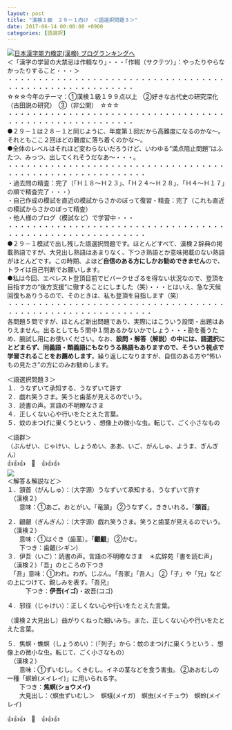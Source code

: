 ```yaml
---
layout: post
title: "漢検１級　２９－１向け　＜語選択問題３＞"
date: 2017-06-14 00:00:00 +0900
categories: [語選択]
---
```


[![](/syuusyuu9701/assets/images/漢検１級-２９－１向け-＜語選択問題３＞-br_c_3028_1.gif)](http://blog.with2.net/link.php?1659096:3028 "日本漢字能力検定(漢検) ブログランキングへ")[日本漢字能力検定(漢検) ブログランキングへ](http://blog.with2.net/link.php?1659096:3028)  
＜「漢字の学習の大禁忌は作輟なり」・・・「作輟（サクテツ）」：やったりやらなかったりすること・・・＞  
・・・・・・・・・・・・・・・・・・・・・・・・・・・・・・・・・・・・・・・・・・・・・・・・・・・・・・・・・  
☆☆☆今年のテーマ：①漢検１級１９９点以上　②好きな古代史の研究深化（古田説の研究）　③（非公開）　☆☆☆　　  
・・・・・・・・・・・・・・・・・・・・・・・・・・・・・・・・・・・・・・・・・・・・・・・・・・・・・・・・・  
●２９－１は２８－１と同じように、年度第１回だから高難度になるのかな～。それともここ２回ほどの難度に落ち着くのかな～。  
●全体のレベルはそれほど変わらないだろうけど、いわゆる“満点阻止問題”はふたつ、みっつ、出してくれそうだなあ～・・・。  
・・・・・・・・・・・・・・・・・・・・・・・・・・・・・・・・・・・・・・・・・・・・・・・・・・・・・・・・・・・  
・過去問の精査：完了（「Ｈ１８～Ｈ２３」、「Ｈ２４～Ｈ２８」、「Ｈ４～Ｈ１７」の順で精査完了・・・）  
・自己作成の模試を直近の模試からさかのぼって復習・精査：完了（これも直近の模試からさかのぼって精査）  
・他人様のブログ（模試など）で学習中・・・  
・・・・・・・・・・・・・・・・・・・・・・・・・・・・・・・・・・・・・・・・・・・・・・・・・・・・・・・・・・・  
●２９－１模試で出し残した語選択問題です。ほとんどすべて、漢検２辞典の掲載熟語ですが、大見出し熟語はあまりなく、下つき熟語とか意味掲載のない熟語がほとんどです。この時期、よほど**自信のある方にしかお勧めできません**ので、トライは自己判断でお願いします。  
●私は今回、エベレスト登頂目前でビバークせざるを得ない状況なので、登頂を目指す方の“後方支援”に徹することにしました（笑）・・・とはいえ、急な天候回復もありうるので、そのときは、私も登頂を目指します（笑）  
・・・・・・・・・・・・・・・・・・・・・・・・・・・・・・・・・・・・・・・・・・・・・・・・・・・・・・・・・・・・  
各問題５問ですが、ほとんど新出問題であり、実際にはこういう設問・出題はありえません。出るとしても５問中１問あるかないかでしょう・・・勘を養うため、腕試し用にお使いください。なお、**設問・解答（解説）の中には、語選択にとどまらず、同義語・類義語にもなりうる熟語もありますので、そういう視点で学習されることをお薦めします**。繰り返しになりますが、自信のある方や“怖いもの見たさ”の方にのみお勧めします。  
  
  
＜語選択問題３＞  
１．うなずいて承知する、うなずいて許す  
２．戯れ笑うさま。笑うと歯茎が見えるのでいう。  
３．読書の声。言語の不明瞭なさま　  
４．正しくない心や行いをたとえた言葉。  
５．蚊のまつげに巣くうという 、想像上の微小な虫。転じて、ごく小さなもの  
  
＜語群＞  
（ぶんぜい、じゃけい、しょうめい、ああ、いご、がんしゅ、ようま、ぎんぎん）  
👍👍👍　🐔　👍👍👍  
![](/syuusyuu9701/assets/images/漢検１級-２９－１向け-＜語選択問題３＞-cc4f3cac00e8d52cc405cb83a6004c43.png)  
＜解答＆解説など＞  
１．頷首（がんしゅ）：（大字源）うなずいて承知する、うなずいて許す  
　（漢検２）  
　　意味：①あご。おとがい。「竜頷」 ②うなずく。ききいれる。「**頷首**」  
  
２．齦齦（ぎんぎん）：（大字源）戯れ笑うさま。笑うと歯茎が見えるのでいう。  
　（漢検２）  
　　意味：①はぐき（歯茎）。「**齦齦**」 ②かむ。  
　　下つき：歯齦(シギン)  
３．伊吾（いご）：読書の声。言語の不明瞭なさま　＊広辞苑「書を読む声」  
　（漢検２）「吾」のところの下つき  
　「吾」意味：①われ。わが。じぶん。「吾家」「吾人」 ②「子」や「兄」などの上につけて、親しみを表す。「吾兄」  
　　　下つき：**伊吾(イゴ)**・故吾(コゴ)  
  
４．邪径（じゃけい）：正しくない心や行いをたとえた言葉。  
  
（漢検２大見出し）曲がりくねった細いみち。また、正しくない心や行いをたとえた言葉。  
  
５．焦螟・蟭螟（しょうめい）：（「列子」から：蚊のまつげに巣くうという 、想像上の微小な虫。転じて、ごく小さなもの）  
　（漢検２）  
　　意味：①ずいむし。くきむし。イネの茎などを食う害虫。 ②あおむしの一種「螟蛉(メイレイ)」に用いられる字。  
　　下つき：**焦螟(ショウメイ)**  
　　大見出し：〈螟虫ずいむし＞　螟蛾(メイガ)　螟虫(メイチュウ)　螟蛉(メイレイ)  
  
👍👍👍　🐔　👍👍👍